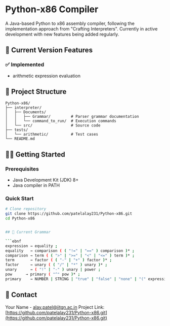 # Python-x86 Compiler

A Java-based Python to x86 assembly compiler, following the implementation approach from "Crafting Interpreters". Currently in active development with new features being added regularly.

## 🚀 Current Version Features

### ✅ Implemented
- arithmetic expression evaluation

## 📁 Project Structure

```
Python-x86/
├── interpreter/
│   ├── Documents/
│   │   ├── Grammar/         # Parser grammar documentation
│   │   └── command_to_run/  # Execution commands
│   └── src/                 # Source code
├── tests/
│   └── arithmetic/          # Test cases
└── README.md
```

## 🏃‍♂️ Getting Started

### Prerequisites
- Java Development Kit (JDK) 8+
- Java compiler in PATH

### Quick Start
```bash
# Clone repository
git clone https://github.com/patelalay231/Python-x86.git
cd Python-x86


## 📖 Current Grammar

```ebnf
expression → equality ;
equality   → comparison ( ( "!=" | "==" ) comparison )* ;
comparison → term ( ( ">" | ">=" | "<" | "<=" ) term )* ;
term       → factor ( ( "-" | "+" ) factor )* ;
factor     → unary ( ( "/" | "*" ) unary )* ;
unary      → ( "!" | "-" ) unary | power ;
pow      → primary ( "^" pow )* ;
primary    → NUMBER | STRING | "true" | "false" | "none" | "(" expression ")" ;

```



## 👥 Contact

Your Name - alay.patel@iitgn.ac.in
Project Link: [https://github.com/patelalay231/Python-x86.git](https://github.com/patelalay231/Python-x86.git)